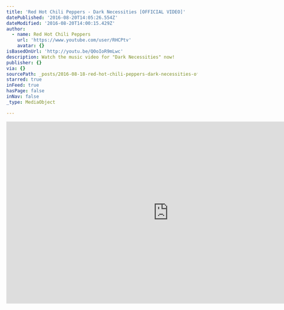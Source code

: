 ```yaml
---
title: 'Red Hot Chili Peppers - Dark Necessities [OFFICIAL VIDEO]'
datePublished: '2016-08-20T14:05:26.554Z'
dateModified: '2016-08-20T14:00:15.429Z'
author:
  - name: Red Hot Chili Peppers
    url: 'https://www.youtube.com/user/RHCPtv'
    avatar: {}
isBasedOnUrl: 'http://youtu.be/Q0oIoR9mLwc'
description: Watch the music video for "Dark Necessities" now!
publisher: {}
via: {}
sourcePath: _posts/2016-08-18-red-hot-chili-peppers-dark-necessities-official-video.md
starred: true
inFeed: true
hasPage: false
inNav: false
_type: MediaObject

---
```

<iframe src="http://cdn.embedly.com/widgets/media.html?src=https%3A%2F%2Fwww.youtube.com%2Fembed%2FQ0oIoR9mLwc%3Ffeature%3Doembed&amp;url=http%3A%2F%2Fwww.youtube.com%2Fwatch%3Fv%3DQ0oIoR9mLwc&amp;image=https%3A%2F%2Fi.ytimg.com%2Fvi%2FQ0oIoR9mLwc%2Fhqdefault.jpg&amp;key=b7d04c9b404c499eba89ee7072e1c4f7&amp;type=text%2Fhtml&amp;schema=youtube" width="854" height="480" scrolling="no" frameborder="0" allowfullscreen="" style=""></iframe>